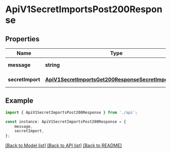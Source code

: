 # ApiV1SecretImportsPost200Response


## Properties

Name | Type | Description | Notes
------------ | ------------- | ------------- | -------------
**message** | **string** |  | [default to undefined]
**secretImport** | [**ApiV1SecretImportsGet200ResponseSecretImportsInner**](ApiV1SecretImportsGet200ResponseSecretImportsInner.md) |  | [default to undefined]

## Example

```typescript
import { ApiV1SecretImportsPost200Response } from './api';

const instance: ApiV1SecretImportsPost200Response = {
    message,
    secretImport,
};
```

[[Back to Model list]](../README.md#documentation-for-models) [[Back to API list]](../README.md#documentation-for-api-endpoints) [[Back to README]](../README.md)
